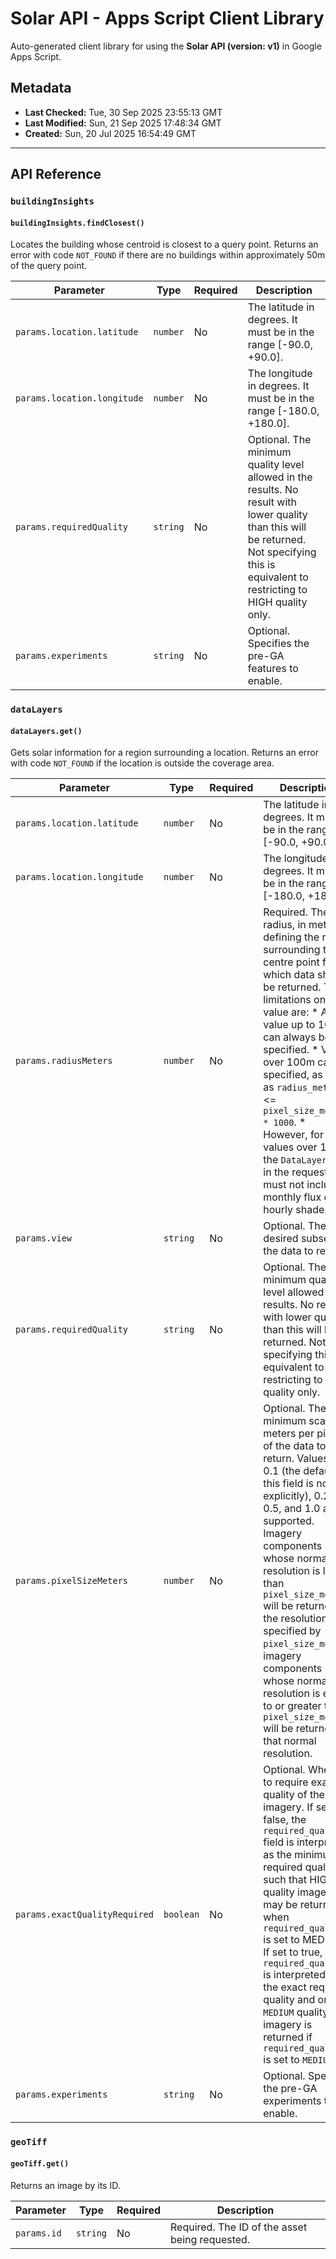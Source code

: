 # Solar API - Apps Script Client Library

Auto-generated client library for using the **Solar API (version: v1)** in Google Apps Script.

## Metadata

- **Last Checked:** Tue, 30 Sep 2025 23:55:13 GMT
- **Last Modified:** Sun, 21 Sep 2025 17:48:34 GMT
- **Created:** Sun, 20 Jul 2025 16:54:49 GMT



---

## API Reference

### `buildingInsights`

#### `buildingInsights.findClosest()`

Locates the building whose centroid is closest to a query point. Returns an error with code `NOT_FOUND` if there are no buildings within approximately 50m of the query point.

| Parameter | Type | Required | Description |
|---|---|---|---|
| `params.location.latitude` | `number` | No | The latitude in degrees. It must be in the range [-90.0, +90.0]. |
| `params.location.longitude` | `number` | No | The longitude in degrees. It must be in the range [-180.0, +180.0]. |
| `params.requiredQuality` | `string` | No | Optional. The minimum quality level allowed in the results. No result with lower quality than this will be returned. Not specifying this is equivalent to restricting to HIGH quality only. |
| `params.experiments` | `string` | No | Optional. Specifies the pre-GA features to enable. |

### `dataLayers`

#### `dataLayers.get()`

Gets solar information for a region surrounding a location. Returns an error with code `NOT_FOUND` if the location is outside the coverage area.

| Parameter | Type | Required | Description |
|---|---|---|---|
| `params.location.latitude` | `number` | No | The latitude in degrees. It must be in the range [-90.0, +90.0]. |
| `params.location.longitude` | `number` | No | The longitude in degrees. It must be in the range [-180.0, +180.0]. |
| `params.radiusMeters` | `number` | No | Required. The radius, in meters, defining the region surrounding that centre point for which data should be returned. The limitations on this value are: * Any value up to 100m can always be specified. * Values over 100m can be specified, as long as `radius_meters` <= `pixel_size_meters * 1000`. * However, for values over 175m, the `DataLayerView` in the request must not include monthly flux or hourly shade. |
| `params.view` | `string` | No | Optional. The desired subset of the data to return. |
| `params.requiredQuality` | `string` | No | Optional. The minimum quality level allowed in the results. No result with lower quality than this will be returned. Not specifying this is equivalent to restricting to HIGH quality only. |
| `params.pixelSizeMeters` | `number` | No | Optional. The minimum scale, in meters per pixel, of the data to return. Values of 0.1 (the default, if this field is not set explicitly), 0.25, 0.5, and 1.0 are supported. Imagery components whose normal resolution is less than `pixel_size_meters` will be returned at the resolution specified by `pixel_size_meters`; imagery components whose normal resolution is equal to or greater than `pixel_size_meters` will be returned at that normal resolution. |
| `params.exactQualityRequired` | `boolean` | No | Optional. Whether to require exact quality of the imagery. If set to false, the `required_quality` field is interpreted as the minimum required quality, such that HIGH quality imagery may be returned when `required_quality` is set to MEDIUM. If set to true, `required_quality` is interpreted as the exact required quality and only `MEDIUM` quality imagery is returned if `required_quality` is set to `MEDIUM`. |
| `params.experiments` | `string` | No | Optional. Specifies the pre-GA experiments to enable. |

### `geoTiff`

#### `geoTiff.get()`

Returns an image by its ID.

| Parameter | Type | Required | Description |
|---|---|---|---|
| `params.id` | `string` | No | Required. The ID of the asset being requested. |